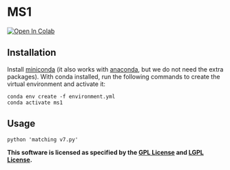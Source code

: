 # MS1

[![Open In Colab](https://colab.research.google.com/assets/colab-badge.svg)](https://colab.research.google.com/github/Mesnage-Org/Mass-Spec-MS1-Analysis/blob/jupyter/gui-demo.ipynb)
## Installation

Install [miniconda](https://docs.conda.io/en/latest/miniconda.html) (it also works with [anaconda](https://docs.anaconda.com/anaconda/install/), but we do not need the extra packages). With conda installed, run the following commands to create the virtual environment and activate it:

```
conda env create -f environment.yml
conda activate ms1
```
## Usage

```
python 'matching v7.py' 
```

**This software is licensed as specified by the [GPL License](COPYING) and [LGPL License](COPYING.LESSER).**